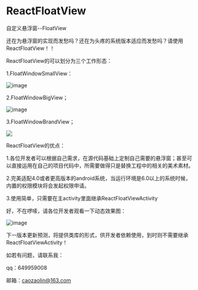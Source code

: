 # ReactFloatView
自定义悬浮窗--FloatView

还在为悬浮窗的实现而发愁吗？还在为头疼的系统版本适应而发愁吗？请使用ReactFloatView！！

ReactFloatView的可以划分为三个工作形态：

1.FloatWindowSmallView：

![image](https://github.com/caozaolin/ReactFloatView/blob/master/FloatWindowSmallView.png)

2.FloatWindowBigView；

![image](https://github.com/caozaolin/ReactFloatView/blob/master/FloatWindowBigView.png)

3.FloatWindowBrandView；

<img src='https://github.com/caozaolin/ReactFloatView/blob/master/FloatWindowBrandView.png'/>

    
ReactFloatView的优点：

1.各位开发者可以根据自己需求，在源代码基础上定制自己需要的悬浮窗；甚至可以直接运用在自己的项目代码中，所需要做得只是替换工程中的相关的美术素材。

2.完美适配4.0或者更高版本的android系统，当运行环境是6.0以上的系统时候，内置的权限模块将会发起权限申请。

3.使用简单，只需要在主activity里面继承ReactFloatViewActivity

好，不在啰嗦，请各位开发者观看一下动态效果图：

![image](https://github.com/caozaolin/ReactFloatView/blob/master/xiaoguotu.gif)


下一版本更新预测，将提供类库的形式，供开发者依赖使用，到时则不需要继承ReactFloatViewActivity！

如若有问题，请联系我：

qq：649959008

邮箱：caozaolin@163.com
